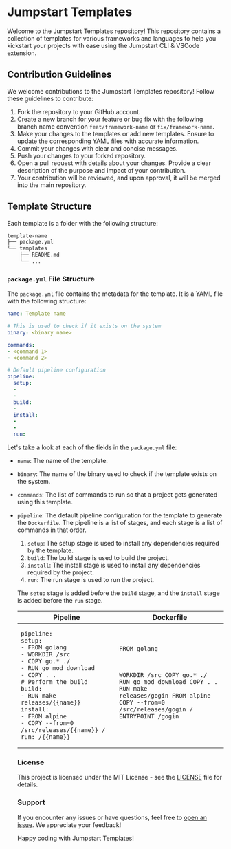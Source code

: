 # Jumpstart Templates

Welcome to the Jumpstart Templates repository! This repository contains a collection of templates for various frameworks and languages to help you kickstart your projects with ease using the Jumpstart  CLI & VSCode extension.

## Contribution Guidelines

We welcome contributions to the Jumpstart Templates repository! Follow these guidelines to contribute:

1. Fork the repository to your GitHub account.
2. Create a new branch for your feature or bug fix with the following branch name convention ```feat/framework-name``` or ```fix/framework-name```.
3. Make your changes to the templates or add new templates. Ensure to update the corresponding YAML files with accurate information.
4. Commit your changes with clear and concise messages.
5. Push your changes to your forked repository.
6. Open a pull request with details about your changes. Provide a clear description of the purpose and impact of your contribution.
7. Your contribution will be reviewed, and upon approval, it will be merged into the main repository.

## Template Structure

Each template is a folder with the following structure:

```sh
template-name
├── package.yml
└── templates
    ├── README.md
    └── ...
```

### `package.yml` File Structure

The `package.yml` file contains the metadata for the template. It is a YAML file with the following structure:

```yml
name: Template name

# This is used to check if it exists on the system
binary: <binary name>

commands:
- <command 1>
- <command 2>

# Default pipeline configuration
pipeline:
  setup:
  -
  -
  build:
  -
  install:
  - 
  - 
  run:

```


Let's take a look at each of the fields in the `package.yml` file:

- `name`: The name of the template.
- `binary`: The name of the binary used to check if the template exists on the system.
- `commands`: The list of commands to run so that a project gets generated using this template.
- `pipeline`: The default pipeline configuration for the template to generate the `Dockerfile`. The pipeline is a list of stages, and each stage is a list of commands in that order.
   1. `setup`: The setup stage is used to install any dependencies required by the template.
   2. `build`: The build stage is used to build the project.
   3. `install`: The install stage is used to install any dependencies required by the project.
   4. `run`: The run stage is used to run the project.

   The `setup` stage is added before the `build` stage, and the `install` stage is added before the `run` stage.

   <table>
  <thead>
    <tr>
      <th>Pipeline</th>
      <th>Dockerfile</th>
    </tr>
  </thead>
  <tbody>
    <tr>
      <td><pre><code>pipeline:
  setup:
  - FROM golang
  - WORKDIR /src
  - COPY go.* ./
  - RUN go mod download
  - COPY . .
  # Perform the build
  build:
  - RUN make releases/{{name}}
  install:
  - FROM alpine
  - COPY --from=0 /src/releases/{{name}} /
  run: /{{name}}</code></pre></td>
      <td><pre><code>FROM golang
WORKDIR /src
COPY go.* ./
RUN go mod download
COPY . .
RUN make releases/gogin
FROM alpine
COPY --from=0 /src/releases/gogin /
ENTRYPOINT /gogin</code></pre></td>
    </tr>
  </tbody>
</table>

### License

This project is licensed under the MIT License - see the [LICENSE](https://github.com/nurdsoft/jumpstart-templates/blob/main/LICENCE.md) file for details.

### Support

If you encounter any issues or have questions, feel free to [open an issue](https://github.com/nurdsoft/jumpstart-templates/issues). We appreciate your feedback!

Happy coding with Jumpstart Templates!